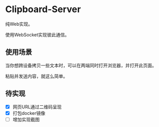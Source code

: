 # Clipboard-Server

纯Web实现。

使用WebSocket实现彼此通信。

## 使用场景

当你想跨设备拷贝一些文本时，可以在两端同时打开浏览器，并打开此页面。

粘贴并发送内容，就这么简单。

## 待实现

- [x] 网页URL通过二维码呈现
- [x] 打包docker镜像
- [ ] 增加实现截图
